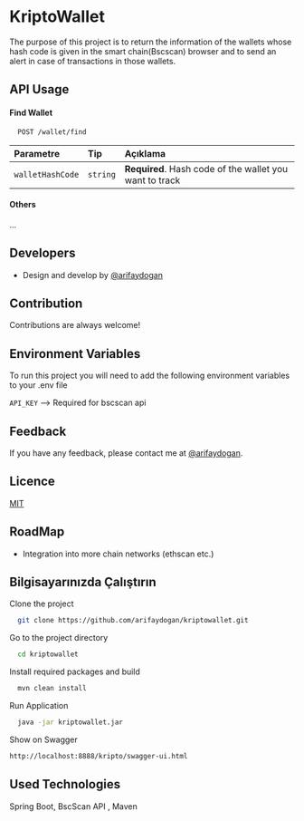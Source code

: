 
# KriptoWallet
The purpose of this project is to return the information of the wallets whose hash code is given in the smart chain(Bscscan) browser and to send an alert in case of transactions in those wallets.


## API Usage

#### Find Wallet

```http
  POST /wallet/find
```

| Parametre | Tip     | Açıklama                |
| :-------- | :------- | :------------------------- |
| `walletHashCode` | `string` | **Required**. Hash code of the wallet you want to track |

#### Others
...


  
## Developers

- Design and develop by [@arifaydogan](https://www.github.com/arifaydogan)

  
## Contribution

Contributions are always welcome!

  
## Environment Variables

To run this project you will need to add the following environment variables to your .env file

`API_KEY` --> Required for bscscan api

  
## Feedback

If you have any feedback, please contact me at [@arifaydogan](https://www.github.com/arifaydogan).

  
## Licence

[MIT](https://choosealicense.com/licenses/mit/)

  
## RoadMap

- Integration into more chain networks (ethscan etc.)

  
## Bilgisayarınızda Çalıştırın

Clone the project

```bash
  git clone https://github.com/arifaydogan/kriptowallet.git
```

Go to the project directory

```bash
  cd kriptowallet
```

Install required packages and build

```bash
  mvn clean install
```

Run Application

```bash
  java -jar kriptowallet.jar
```

  Show on Swagger

  ```bash
  http://localhost:8888/kripto/swagger-ui.html
```
## Used Technologies

Spring Boot, BscScan API , Maven

  

